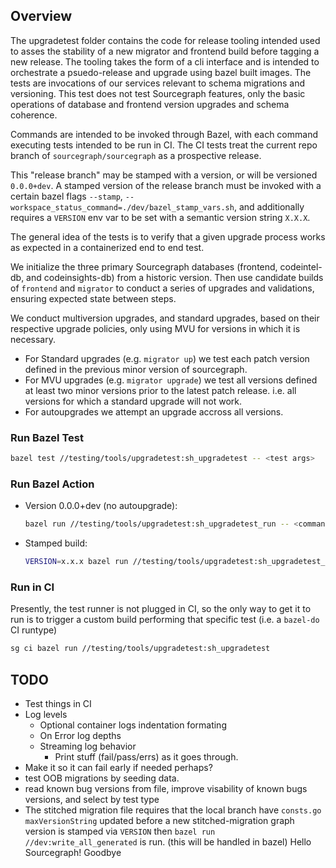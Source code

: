 ## Overview

The upgradetest folder contains the code for release tooling intended used to asses the stability of a new migrator and frontend build before tagging a new release.
The tooling takes the form of a cli interface and is intended to orchestrate a psuedo-release and upgrade using bazel built images. The tests are invocations of our services relevant to schema migrations and versioning.
This test does not test Sourcegraph features, only the basic operations of database and frontend version upgrades and schema coherence.

Commands are intended to be invoked through Bazel, with each command executing tests intended to be run in CI. The CI tests treat the current repo branch of `sourcegraph/sourcegraph` as a prospective release.

This "release branch" may be stamped with a version, or will be versioned `0.0.0+dev`. A stamped version of the release branch must be invoked with a certain bazel flags `--stamp`, `--workspace_status_command=./dev/bazel_stamp_vars.sh`,
and additionally requires a `VERSION` env var to be set with a semantic version string `X.X.X`.

The general idea of the tests is to verify that a given upgrade process works as expected in a containerized end to end test.

We initialize the three primary Sourcegraph databases (frontend, codeintel-db, and codeinsights-db) from a historic version. Then use candidate builds of `frontend` and `migrator` to conduct a series of upgrades and validations, ensuring expected state between steps.

We conduct multiversion upgrades, and standard upgrades, based on their respective upgrade policies, only using MVU for versions in which it is necessary.

- For Standard upgrades (e.g. `migrator up`) we test each patch version defined in the previous minor version of sourcegraph.
- For MVU upgrades (e.g. `migrator upgrade`) we test all versions defined at least two minor versions prior to the latest patch release. i.e. all versions for which a standard upgrade will not work.
- For autoupgrades we attempt an upgrade accross all versions.

### Run Bazel Test

```bash
bazel test //testing/tools/upgradetest:sh_upgradetest -- <test args>
```

### Run Bazel Action

- Version 0.0.0+dev (no autoupgrade):
  ```bash
  bazel run //testing/tools/upgradetest:sh_upgradetest_run -- <command>
  ```
- Stamped build:
  ```bash
  VERSION=x.x.x bazel run //testing/tools/upgradetest:sh_upgradetest_run --stamp --workspace_status_command=./dev/bazel_stamp_vars.sh -- <command>
  ```

### Run in CI

Presently, the test runner is not plugged in CI, so the only way to get it to run is to trigger a custom build performing that specific test (i.e. a `bazel-do` CI runtype)

```bash
sg ci bazel run //testing/tools/upgradetest:sh_upgradetest
```

## TODO

- Test things in CI
- Log levels
  - Optional container logs indentation formating
  - On Error log depths
  - Streaming log behavior
    - Print stuff (fail/pass/errs) as it goes through.
- Make it so it can fail early if needed perhaps?
- test OOB migrations by seeding data.
- read known bug versions from file, improve visability of known bugs versions, and select by test type
- The stitched migration file requires that the local branch have `consts.go` `maxVersionString` updated before a new stitched-migration graph version is stamped via `VERSION` then `bazel run //dev:write_all_generated` is run. (this will be handled in bazel)
Hello Sourcegraph!
Goodbye
